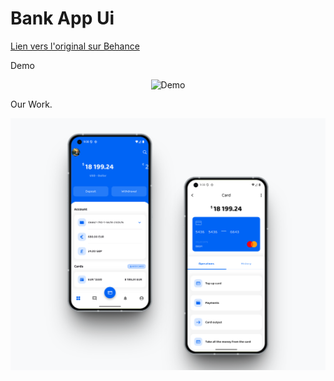 # Bank App Ui

[Lien vers l'original sur Behance ](https://www.behance.net/gallery/94777445/Citybank-mobile-app-redesign)

Demo

<p align="center">
  <img src="/preview/demo.gif" alt="Demo" width="350"  height ="200"/>
</p>

Our Work.

![Aperçu](/preview/preview.png)
